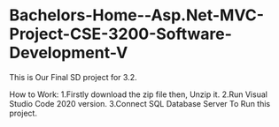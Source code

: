 # Bachelors-Home--Asp.Net-MVC-Project-CSE-3200-Software-Development-V
This is Our Final SD project for 3.2.

How to Work:
1.Firstly download the zip file then, Unzip it. 
2.Run Visual Studio Code 2020 version. 
3.Connect SQL Database Server To Run this project. 
